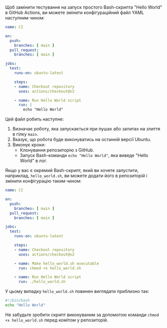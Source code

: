 Щоб замінити тестування на запуск простого Bash-скрипта "Hello World" в GitHub Actions, ви можете змінити конфігураційний файл YAML наступним чином:

```yaml
name: CI

on:
  push:
    branches: [ main ]
  pull_request:
    branches: [ main ]

jobs:
  test:
    runs-on: ubuntu-latest

    steps:
    - name: Checkout repository
      uses: actions/checkout@v2

    - name: Run Hello World script
      run: |
        echo "Hello World"
```

Цей файл робить наступне:
1. Визначає роботу, яка запускається при пушах або запитах на злиття в гілку `main`.
2. Вказує, що робота буде виконуватись на останній версії Ubuntu.
3. Виконує кроки:
   - Клонування репозиторію з GitHub.
   - Запуск Bash-команди `echo "Hello World"`, яка виведе "Hello World" в лог.

Якщо у вас є окремий Bash-скрипт, який ви хочете запустити, наприклад, `hello_world.sh`, ви можете додати його в репозиторій і змінити конфігурацію таким чином:

```yaml
name: CI

on:
  push:
    branches: [ main ]
  pull_request:
    branches: [ main ]

jobs:
  test:
    runs-on: ubuntu-latest

    steps:
    - name: Checkout repository
      uses: actions/checkout@v2

    - name: Make hello_world.sh executable
      run: chmod +x hello_world.sh

    - name: Run Hello World script
      run: ./hello_world.sh
```

У цьому випадку `hello_world.sh` повинен виглядати приблизно так:

```bash
#!/bin/bash
echo "Hello World"
```

Не забудьте зробити скрипт виконуваним за допомогою команди `chmod +x hello_world.sh` перед комітом у репозиторій.

